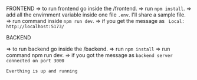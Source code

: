 


FRONTEND
=> to run frontend go inside the /frontend.
=> run `npm install`.
=> add all the envirnment variable inside one file `.env`. I'll share a sample file.
=> run command inside `npm run dev`.
=> if you get the message as ` Local:   http://localhost:5173/`



BACKEND 

=> to run backend go inside the /backend.
=> run `npm install`
=> run command npm run dev.
=> if you got the message as `backend server connected on port 3000`



`Everthing is up and running`